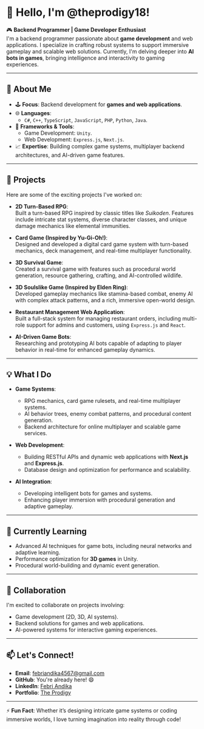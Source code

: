 # 👾 Hello, I'm @theprodigy18!  

🎮 **Backend Programmer | Game Developer Enthusiast**  
I'm a backend programmer passionate about **game development** and web applications. I specialize in crafting robust systems to support immersive gameplay and scalable web solutions. Currently, I'm delving deeper into **AI bots in games**, bringing intelligence and interactivity to gaming experiences.  

---

## 🌟 About Me  
- 🕹️ **Focus**: Backend development for **games and web applications**.  
- 🌐 **Languages**:  
  - `C#`, `C++`, `TypeScript`, `JavaScript`, `PHP`, `Python`, `Java`.  
- 🧰 **Frameworks & Tools**:  
  - Game Development: `Unity`.  
  - Web Development: `Express.js`, `Next.js`.  
- 📈 **Expertise**: Building complex game systems, multiplayer backend architectures, and AI-driven game features.  

---

## 🚀 Projects  
Here are some of the exciting projects I've worked on:  
- **2D Turn-Based RPG**:  
  Built a turn-based RPG inspired by classic titles like *Suikoden*. Features include intricate stat systems, diverse character classes, and unique damage mechanics like elemental immunities.  

- **Card Game (Inspired by Yu-Gi-Oh!)**:  
  Designed and developed a digital card game system with turn-based mechanics, deck management, and real-time multiplayer functionality.  

- **3D Survival Game**:  
  Created a survival game with features such as procedural world generation, resource gathering, crafting, and AI-controlled wildlife.  

- **3D Soulslike Game (Inspired by Elden Ring)**:  
  Developed gameplay mechanics like stamina-based combat, enemy AI with complex attack patterns, and a rich, immersive open-world design.  

- **Restaurant Management Web Application**:  
  Built a full-stack system for managing restaurant orders, including multi-role support for admins and customers, using `Express.js` and `React`.  

- **AI-Driven Game Bots**:  
  Researching and prototyping AI bots capable of adapting to player behavior in real-time for enhanced gameplay dynamics.  

---

## 💡 What I Do  
- **Game Systems**:  
  - RPG mechanics, card game rulesets, and real-time multiplayer systems.  
  - AI behavior trees, enemy combat patterns, and procedural content generation.  
  - Backend architecture for online multiplayer and scalable game services.  

- **Web Development**:  
  - Building RESTful APIs and dynamic web applications with **Next.js** and **Express.js**.  
  - Database design and optimization for performance and scalability.  

- **AI Integration**:  
  - Developing intelligent bots for games and systems.  
  - Enhancing player immersion with procedural generation and adaptive gameplay.  

---

## 🌱 Currently Learning  
- Advanced AI techniques for game bots, including neural networks and adaptive learning.  
- Performance optimization for **3D games** in Unity.  
- Procedural world-building and dynamic event generation.  

---

## 💞️ Collaboration  
I'm excited to collaborate on projects involving:  
- Game development (2D, 3D, AI systems).  
- Backend solutions for games and web applications.  
- AI-powered systems for interactive gaming experiences.  

---

## 📫 Let's Connect!  
- **Email**: [febriandika4567@gmail.com](mailto:febriandika4567@gmail.com)  
- **GitHub**: You're already here! 😄  
- **LinkedIn**: [Febri Andika](https://www.linkedin.com/in/febri-andika-88bb2929a)
- **Portfolio**: [The Prodigy](https://prodigy-portofolio.vercel.app/) 


---

⚡ **Fun Fact**: Whether it’s designing intricate game systems or coding immersive worlds, I love turning imagination into reality through code!  
